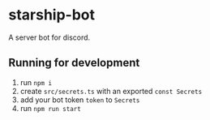 # starship-bot
A server bot for discord.

## Running for development
1. run `npm i`
2. create `src/secrets.ts` with an exported `const Secrets`
3. add your bot token `token` to `Secrets`
2. run `npm run start`